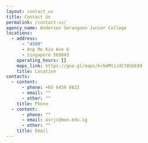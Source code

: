 ```yaml
---
layout: contact_us
title: Contact Us
permalink: /contact-us/
agency_name: Anderson Serangoon Junior College
locations:
  - address:
      - "4500"
      - Ang Mo Kio Ave 6
      - Singapore 569843
    operating_hours: []
    maps_link: https://goo.gl/maps/krbdMtiJdCt8GbEA9
    title: Location
contacts:
  - content:
      - phone: +65 6459 6822
      - email: ""
      - other: ""
    title: Phone
  - content:
      - phone: ""
      - email: asrjc@moe.edu.sg
      - other: ""
    title: Email
---
```

